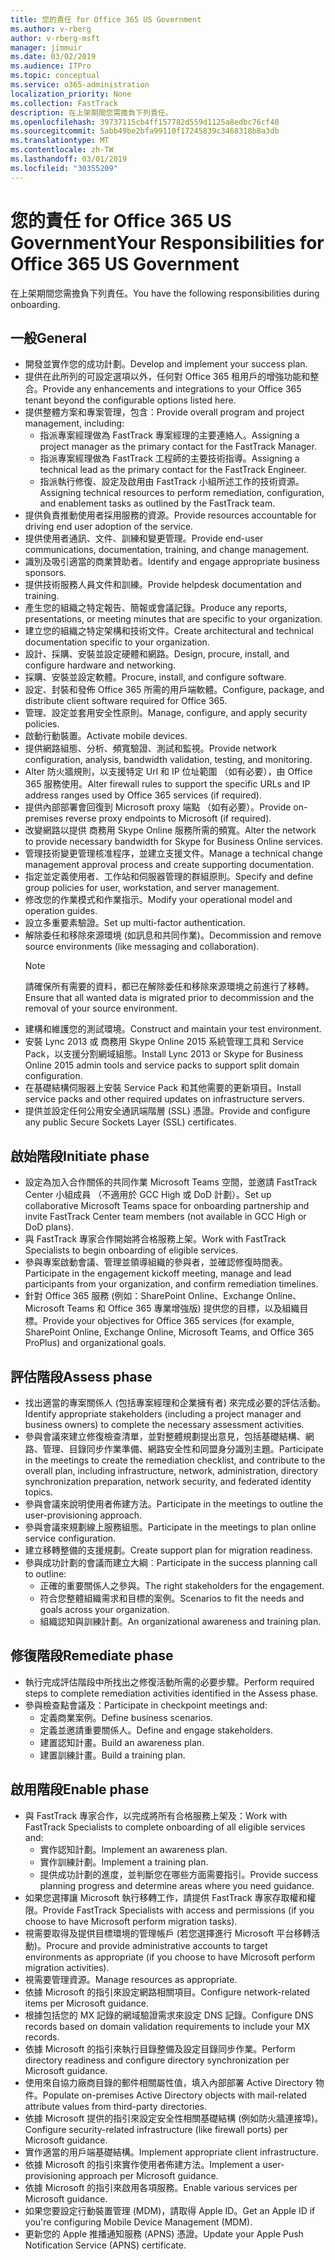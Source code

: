 ```yaml
---
title: 您的責任 for Office 365 US Government
ms.author: v-rberg
author: v-rberg-msft
manager: jimmuir
ms.date: 03/02/2019
ms.audience: ITPro
ms.topic: conceptual
ms.service: o365-administration
localization_priority: None
ms.collection: FastTrack
description: 在上架期間您需擔負下列責任。
ms.openlocfilehash: 39737115cb4ff157782d559d1125a8edbc76cf40
ms.sourcegitcommit: 5abb49be2bfa99110f17245839c3468318b8a3db
ms.translationtype: MT
ms.contentlocale: zh-TW
ms.lasthandoff: 03/01/2019
ms.locfileid: "30355209"
---
```

# <a name="your-responsibilities-for-office-365-us-government"></a><span data-ttu-id="28ca9-103">您的責任 for Office 365 US Government</span><span class="sxs-lookup"><span data-stu-id="28ca9-103">Your Responsibilities for Office 365 US Government</span></span>

<span data-ttu-id="28ca9-104">在上架期間您需擔負下列責任。</span><span class="sxs-lookup"><span data-stu-id="28ca9-104">You have the following responsibilities during onboarding.</span></span>
  
## <a name="general"></a><span data-ttu-id="28ca9-105">一般</span><span class="sxs-lookup"><span data-stu-id="28ca9-105">General</span></span>

- <span data-ttu-id="28ca9-106">開發並實作您的成功計劃。</span><span class="sxs-lookup"><span data-stu-id="28ca9-106">Develop and implement your success plan.</span></span>   
- <span data-ttu-id="28ca9-107">提供在此所列的可設定選項以外，任何對 Office 365 租用戶的增強功能和整合。</span><span class="sxs-lookup"><span data-stu-id="28ca9-107">Provide any enhancements and integrations to your Office 365 tenant beyond the configurable options listed here.</span></span>    
- <span data-ttu-id="28ca9-108">提供整體方案和專案管理，包含：</span><span class="sxs-lookup"><span data-stu-id="28ca9-108">Provide overall program and project management, including:</span></span>     
  - <span data-ttu-id="28ca9-109">指派專案經理做為 FastTrack 專案經理的主要連絡人。</span><span class="sxs-lookup"><span data-stu-id="28ca9-109">Assigning a project manager as the primary contact for the FastTrack Manager.</span></span>   
  - <span data-ttu-id="28ca9-110">指派專案經理做為 FastTrack 工程師的主要技術指導。</span><span class="sxs-lookup"><span data-stu-id="28ca9-110">Assigning a technical lead as the primary contact for the FastTrack Engineer.</span></span>  
  - <span data-ttu-id="28ca9-111">指派執行修復、設定及啟用由 FastTrack 小組所述工作的技術資源。</span><span class="sxs-lookup"><span data-stu-id="28ca9-111">Assigning technical resources to perform remediation, configuration, and enablement tasks as outlined by the FastTrack team.</span></span>   
- <span data-ttu-id="28ca9-112">提供負責推動使用者採用服務的資源。</span><span class="sxs-lookup"><span data-stu-id="28ca9-112">Provide resources accountable for driving end user adoption of the service.</span></span>    
- <span data-ttu-id="28ca9-113">提供使用者通訊、文件、訓練和變更管理。</span><span class="sxs-lookup"><span data-stu-id="28ca9-113">Provide end-user communications, documentation, training, and change management.</span></span>    
- <span data-ttu-id="28ca9-114">識別及吸引適當的商業贊助者。</span><span class="sxs-lookup"><span data-stu-id="28ca9-114">Identify and engage appropriate business sponsors.</span></span>     
- <span data-ttu-id="28ca9-115">提供技術服務人員文件和訓練。</span><span class="sxs-lookup"><span data-stu-id="28ca9-115">Provide helpdesk documentation and training.</span></span>     
- <span data-ttu-id="28ca9-116">產生您的組織之特定報告、簡報或會議記錄。</span><span class="sxs-lookup"><span data-stu-id="28ca9-116">Produce any reports, presentations, or meeting minutes that are specific to your organization.</span></span>     
- <span data-ttu-id="28ca9-117">建立您的組織之特定架構和技術文件。</span><span class="sxs-lookup"><span data-stu-id="28ca9-117">Create architectural and technical documentation specific to your organization.</span></span>     
- <span data-ttu-id="28ca9-118">設計、採購、安裝並設定硬體和網路。</span><span class="sxs-lookup"><span data-stu-id="28ca9-118">Design, procure, install, and configure hardware and networking.</span></span>    
- <span data-ttu-id="28ca9-119">採購、安裝並設定軟體。</span><span class="sxs-lookup"><span data-stu-id="28ca9-119">Procure, install, and configure software.</span></span>     
- <span data-ttu-id="28ca9-120">設定、封裝和發佈 Office 365 所需的用戶端軟體。</span><span class="sxs-lookup"><span data-stu-id="28ca9-120">Configure, package, and distribute client software required for Office 365.</span></span>    
- <span data-ttu-id="28ca9-121">管理、設定並套用安全性原則。</span><span class="sxs-lookup"><span data-stu-id="28ca9-121">Manage, configure, and apply security policies.</span></span>    
- <span data-ttu-id="28ca9-122">啟動行動裝置。</span><span class="sxs-lookup"><span data-stu-id="28ca9-122">Activate mobile devices.</span></span>    
- <span data-ttu-id="28ca9-123">提供網路組態、分析、頻寬驗證、測試和監視。</span><span class="sxs-lookup"><span data-stu-id="28ca9-123">Provide network configuration, analysis, bandwidth validation, testing, and monitoring.</span></span> 
- <span data-ttu-id="28ca9-124">Alter 防火牆規則，以支援特定 Url 和 IP 位址範圍 （如有必要），由 Office 365 服務使用。</span><span class="sxs-lookup"><span data-stu-id="28ca9-124">Alter firewall rules to support the specific URLs and IP address ranges used by Office 365 services (if required).</span></span>
- <span data-ttu-id="28ca9-125">提供內部部署會回復到 Microsoft proxy 端點 （如有必要）。</span><span class="sxs-lookup"><span data-stu-id="28ca9-125">Provide on-premises reverse proxy endpoints to Microsoft (if required).</span></span>     
- <span data-ttu-id="28ca9-126">改變網路以提供 商務用 Skype Online 服務所需的頻寬。</span><span class="sxs-lookup"><span data-stu-id="28ca9-126">Alter the network to provide necessary bandwidth for Skype for Business Online services.</span></span>   
- <span data-ttu-id="28ca9-127">管理技術變更管理核准程序，並建立支援文件。</span><span class="sxs-lookup"><span data-stu-id="28ca9-127">Manage a technical change management approval process and create supporting documentation.</span></span>    
- <span data-ttu-id="28ca9-128">指定並定義使用者、工作站和伺服器管理的群組原則。</span><span class="sxs-lookup"><span data-stu-id="28ca9-128">Specify and define group policies for user, workstation, and server management.</span></span>    
- <span data-ttu-id="28ca9-129">修改您的作業模式和作業指示。</span><span class="sxs-lookup"><span data-stu-id="28ca9-129">Modify your operational model and operation guides.</span></span>   
- <span data-ttu-id="28ca9-130">設立多重要素驗證。</span><span class="sxs-lookup"><span data-stu-id="28ca9-130">Set up multi-factor authentication.</span></span>   
- <span data-ttu-id="28ca9-131">解除委任和移除來源環境 (如訊息和共同作業)。</span><span class="sxs-lookup"><span data-stu-id="28ca9-131">Decommission and remove source environments (like messaging and collaboration).</span></span> 
    > [!NOTE]
    > <span data-ttu-id="28ca9-132">請確保所有需要的資料，都已在解除委任和移除來源環境之前進行了移轉。</span><span class="sxs-lookup"><span data-stu-id="28ca9-132">Ensure that all wanted data is migrated prior to decommission and the removal of your source environment.</span></span>   
- <span data-ttu-id="28ca9-133">建構和維護您的測試環境。</span><span class="sxs-lookup"><span data-stu-id="28ca9-133">Construct and maintain your test environment.</span></span>  
- <span data-ttu-id="28ca9-134">安裝 Lync 2013 或 商務用 Skype Online 2015 系統管理工具和 Service Pack，以支援分割網域組態。</span><span class="sxs-lookup"><span data-stu-id="28ca9-134">Install Lync 2013 or Skype for Business Online 2015 admin tools and service packs to support split domain configuration.</span></span>    
- <span data-ttu-id="28ca9-135">在基礎結構伺服器上安裝 Service Pack 和其他需要的更新項目。</span><span class="sxs-lookup"><span data-stu-id="28ca9-135">Install service packs and other required updates on infrastructure servers.</span></span>     
- <span data-ttu-id="28ca9-136">提供並設定任何公用安全通訊端階層 (SSL) 憑證。</span><span class="sxs-lookup"><span data-stu-id="28ca9-136">Provide and configure any public Secure Sockets Layer (SSL) certificates.</span></span> 
    
## <a name="initiate-phase"></a><span data-ttu-id="28ca9-137">啟始階段</span><span class="sxs-lookup"><span data-stu-id="28ca9-137">Initiate phase</span></span>

- <span data-ttu-id="28ca9-138">設定為加入合作關係的共同作業 Microsoft Teams 空間，並邀請 FastTrack Center 小組成員 （不適用於 GCC High 或 DoD 計劃）。</span><span class="sxs-lookup"><span data-stu-id="28ca9-138">Set up collaborative Microsoft Teams space for onboarding partnership and invite FastTrack Center team members (not available in GCC High or DoD plans).</span></span>   
- <span data-ttu-id="28ca9-139">與 FastTrack 專家合作開始將合格服務上架。</span><span class="sxs-lookup"><span data-stu-id="28ca9-139">Work with FastTrack Specialists to begin onboarding of eligible services.</span></span>    
- <span data-ttu-id="28ca9-140">參與專案啟動會議、管理並領導組織的參與者，並確認修復時間表。</span><span class="sxs-lookup"><span data-stu-id="28ca9-140">Participate in the engagement kickoff meeting, manage and lead participants from your organization, and confirm remediation timelines.</span></span>    
- <span data-ttu-id="28ca9-141">針對 Office 365 服務 (例如：SharePoint Online、Exchange Online、Microsoft Teams 和 Office 365 專業增強版) 提供您的目標，以及組織目標。</span><span class="sxs-lookup"><span data-stu-id="28ca9-141">Provide your objectives for Office 365 services (for example, SharePoint Online, Exchange Online, Microsoft Teams, and Office 365 ProPlus) and organizational goals.</span></span>
    
## <a name="assess-phase"></a><span data-ttu-id="28ca9-142">評估階段</span><span class="sxs-lookup"><span data-stu-id="28ca9-142">Assess phase</span></span>

- <span data-ttu-id="28ca9-143">找出適當的專案關係人 (包括專案經理和企業擁有者) 來完成必要的評估活動。</span><span class="sxs-lookup"><span data-stu-id="28ca9-143">Identify appropriate stakeholders (including a project manager and business owners) to complete the necessary assessment activities.</span></span>    
- <span data-ttu-id="28ca9-144">參與會議來建立修復檢查清單，並對整體規劃提出意見，包括基礎結構、網路、管理、目錄同步作業準備、網路安全性和同盟身分識別主題。</span><span class="sxs-lookup"><span data-stu-id="28ca9-144">Participate in the meetings to create the remediation checklist, and contribute to the overall plan, including infrastructure, network, administration, directory synchronization preparation, network security, and federated identity topics.</span></span> 
- <span data-ttu-id="28ca9-145">參與會議來說明使用者佈建方法。</span><span class="sxs-lookup"><span data-stu-id="28ca9-145">Participate in the meetings to outline the user-provisioning approach.</span></span>     
- <span data-ttu-id="28ca9-146">參與會議來規劃線上服務組態。</span><span class="sxs-lookup"><span data-stu-id="28ca9-146">Participate in the meetings to plan online service configuration.</span></span>    
- <span data-ttu-id="28ca9-147">建立移轉整備的支援規劃。</span><span class="sxs-lookup"><span data-stu-id="28ca9-147">Create support plan for migration readiness.</span></span>    
- <span data-ttu-id="28ca9-148">參與成功計劃的會議而建立大綱︰</span><span class="sxs-lookup"><span data-stu-id="28ca9-148">Participate in the success planning call to outline:</span></span>   
  - <span data-ttu-id="28ca9-149">正確的重要關係人之參與。</span><span class="sxs-lookup"><span data-stu-id="28ca9-149">The right stakeholders for the engagement.</span></span>   
  - <span data-ttu-id="28ca9-150">符合您整體組織需求和目標的案例。</span><span class="sxs-lookup"><span data-stu-id="28ca9-150">Scenarios to fit the needs and goals across your organization.</span></span>   
  - <span data-ttu-id="28ca9-151">組織認知與訓練計劃。</span><span class="sxs-lookup"><span data-stu-id="28ca9-151">An organizational awareness and training plan.</span></span>
    
## <a name="remediate-phase"></a><span data-ttu-id="28ca9-152">修復階段</span><span class="sxs-lookup"><span data-stu-id="28ca9-152">Remediate phase</span></span>

- <span data-ttu-id="28ca9-153">執行完成評估階段中所找出之修復活動所需的必要步驟。</span><span class="sxs-lookup"><span data-stu-id="28ca9-153">Perform required steps to complete remediation activities identified in the Assess phase.</span></span>  
- <span data-ttu-id="28ca9-154">參與檢查點會議及：</span><span class="sxs-lookup"><span data-stu-id="28ca9-154">Participate in checkpoint meetings and:</span></span>   
  - <span data-ttu-id="28ca9-155">定義商業案例。</span><span class="sxs-lookup"><span data-stu-id="28ca9-155">Define business scenarios.</span></span>  
  - <span data-ttu-id="28ca9-156">定義並邀請重要關係人。</span><span class="sxs-lookup"><span data-stu-id="28ca9-156">Define and engage stakeholders.</span></span>  
  - <span data-ttu-id="28ca9-157">建置認知計畫。</span><span class="sxs-lookup"><span data-stu-id="28ca9-157">Build an awareness plan.</span></span> 
  - <span data-ttu-id="28ca9-158">建置訓練計畫。</span><span class="sxs-lookup"><span data-stu-id="28ca9-158">Build a training plan.</span></span>
    
## <a name="enable-phase"></a><span data-ttu-id="28ca9-159">啟用階段</span><span class="sxs-lookup"><span data-stu-id="28ca9-159">Enable phase</span></span>

- <span data-ttu-id="28ca9-160">與 FastTrack 專家合作，以完成將所有合格服務上架及：</span><span class="sxs-lookup"><span data-stu-id="28ca9-160">Work with FastTrack Specialists to complete onboarding of all eligible services and:</span></span>  
  - <span data-ttu-id="28ca9-161">實作認知計劃。</span><span class="sxs-lookup"><span data-stu-id="28ca9-161">Implement an awareness plan.</span></span>   
  - <span data-ttu-id="28ca9-162">實作訓練計劃。</span><span class="sxs-lookup"><span data-stu-id="28ca9-162">Implement a training plan.</span></span>   
  - <span data-ttu-id="28ca9-163">提供成功計劃的進度，並判斷您在哪些方面需要指引。</span><span class="sxs-lookup"><span data-stu-id="28ca9-163">Provide success planning progress and determine areas where you need guidance.</span></span>  
- <span data-ttu-id="28ca9-164">如果您選擇讓 Microsoft 執行移轉工作，請提供 FastTrack 專家存取權和權限。</span><span class="sxs-lookup"><span data-stu-id="28ca9-164">Provide FastTrack Specialists with access and permissions (if you choose to have Microsoft perform migration tasks).</span></span>   
- <span data-ttu-id="28ca9-165">視需要取得及提供目標環境的管理帳戶 (若您選擇進行 Microsoft 平台移轉活動)。</span><span class="sxs-lookup"><span data-stu-id="28ca9-165">Procure and provide administrative accounts to target environments as appropriate (if you choose to have Microsoft perform migration activities).</span></span>    
- <span data-ttu-id="28ca9-166">視需要管理資源。</span><span class="sxs-lookup"><span data-stu-id="28ca9-166">Manage resources as appropriate.</span></span>     
- <span data-ttu-id="28ca9-167">依據 Microsoft 的指引來設定網路相關項目。</span><span class="sxs-lookup"><span data-stu-id="28ca9-167">Configure network-related items per Microsoft guidance.</span></span>    
- <span data-ttu-id="28ca9-168">根據包括您的 MX 記錄的網域驗證需求來設定 DNS 記錄。</span><span class="sxs-lookup"><span data-stu-id="28ca9-168">Configure DNS records based on domain validation requirements to include your MX records.</span></span>    
- <span data-ttu-id="28ca9-169">依據 Microsoft 的指引來執行目錄整備及設定目錄同步作業。</span><span class="sxs-lookup"><span data-stu-id="28ca9-169">Perform directory readiness and configure directory synchronization per Microsoft guidance.</span></span>   
- <span data-ttu-id="28ca9-170">使用來自協力廠商目錄的郵件相關屬性值，填入內部部署 Active Directory 物件。</span><span class="sxs-lookup"><span data-stu-id="28ca9-170">Populate on-premises Active Directory objects with mail-related attribute values from third-party directories.</span></span>    
- <span data-ttu-id="28ca9-171">依據 Microsoft 提供的指引來設定安全性相關基礎結構 (例如防火牆連接埠)。</span><span class="sxs-lookup"><span data-stu-id="28ca9-171">Configure security-related infrastructure (like firewall ports) per Microsoft guidance.</span></span>    
- <span data-ttu-id="28ca9-172">實作適當的用戶端基礎結構。</span><span class="sxs-lookup"><span data-stu-id="28ca9-172">Implement appropriate client infrastructure.</span></span>   
- <span data-ttu-id="28ca9-173">依據 Microsoft 的指引來實作使用者佈建方法。</span><span class="sxs-lookup"><span data-stu-id="28ca9-173">Implement a user-provisioning approach per Microsoft guidance.</span></span>    
- <span data-ttu-id="28ca9-174">依據 Microsoft 的指引來啟用各項服務。</span><span class="sxs-lookup"><span data-stu-id="28ca9-174">Enable various services per Microsoft guidance.</span></span>    
- <span data-ttu-id="28ca9-175">如果您要設定行動裝置管理 (MDM)，請取得 Apple ID。</span><span class="sxs-lookup"><span data-stu-id="28ca9-175">Get an Apple ID if you're configuring Mobile Device Management (MDM).</span></span>   
- <span data-ttu-id="28ca9-176">更新您的 Apple 推播通知服務 (APNS) 憑證。</span><span class="sxs-lookup"><span data-stu-id="28ca9-176">Update your Apple Push Notification Service (APNS) certificate.</span></span>
    

  

